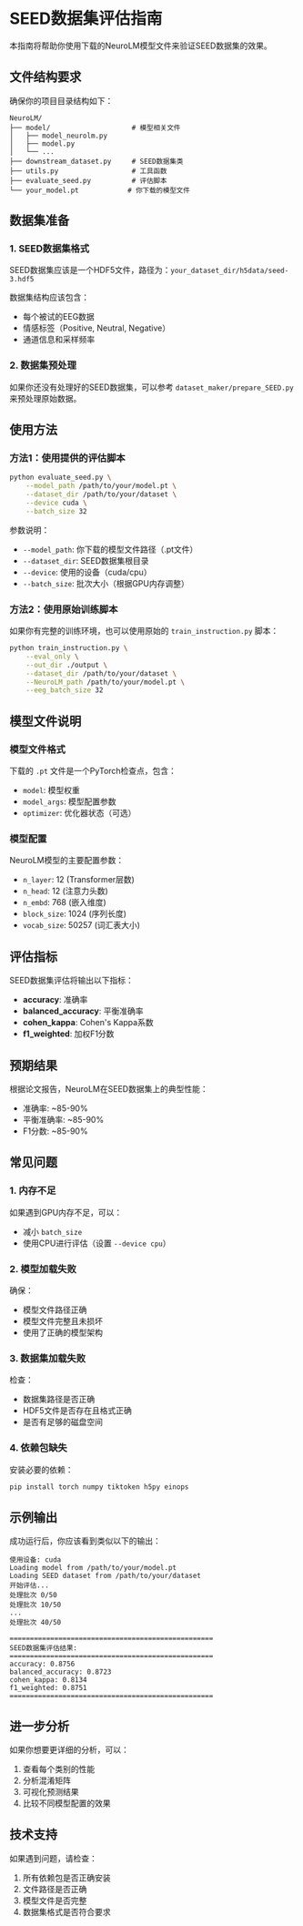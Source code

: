 # SEED数据集评估指南

本指南将帮助你使用下载的NeuroLM模型文件来验证SEED数据集的效果。

## 文件结构要求

确保你的项目目录结构如下：

```
NeuroLM/
├── model/                    # 模型相关文件
│   ├── model_neurolm.py
│   ├── model.py
│   └── ...
├── downstream_dataset.py     # SEED数据集类
├── utils.py                  # 工具函数
├── evaluate_seed.py          # 评估脚本
└── your_model.pt            # 你下载的模型文件
```

## 数据集准备

### 1. SEED数据集格式

SEED数据集应该是一个HDF5文件，路径为：`your_dataset_dir/h5data/seed-3.hdf5`

数据集结构应该包含：
- 每个被试的EEG数据
- 情感标签（Positive, Neutral, Negative）
- 通道信息和采样频率

### 2. 数据集预处理

如果你还没有处理好的SEED数据集，可以参考 `dataset_maker/prepare_SEED.py` 来预处理原始数据。

## 使用方法

### 方法1：使用提供的评估脚本

```bash
python evaluate_seed.py \
    --model_path /path/to/your/model.pt \
    --dataset_dir /path/to/your/dataset \
    --device cuda \
    --batch_size 32
```

参数说明：
- `--model_path`: 你下载的模型文件路径（.pt文件）
- `--dataset_dir`: SEED数据集根目录
- `--device`: 使用的设备（cuda/cpu）
- `--batch_size`: 批次大小（根据GPU内存调整）

### 方法2：使用原始训练脚本

如果你有完整的训练环境，也可以使用原始的 `train_instruction.py` 脚本：

```bash
python train_instruction.py \
    --eval_only \
    --out_dir ./output \
    --dataset_dir /path/to/your/dataset \
    --NeuroLM_path /path/to/your/model.pt \
    --eeg_batch_size 32
```

## 模型文件说明

### 模型文件格式

下载的 `.pt` 文件是一个PyTorch检查点，包含：
- `model`: 模型权重
- `model_args`: 模型配置参数
- `optimizer`: 优化器状态（可选）

### 模型配置

NeuroLM模型的主要配置参数：
- `n_layer`: 12 (Transformer层数)
- `n_head`: 12 (注意力头数)
- `n_embd`: 768 (嵌入维度)
- `block_size`: 1024 (序列长度)
- `vocab_size`: 50257 (词汇表大小)

## 评估指标

SEED数据集评估将输出以下指标：
- **accuracy**: 准确率
- **balanced_accuracy**: 平衡准确率
- **cohen_kappa**: Cohen's Kappa系数
- **f1_weighted**: 加权F1分数

## 预期结果

根据论文报告，NeuroLM在SEED数据集上的典型性能：
- 准确率: ~85-90%
- 平衡准确率: ~85-90%
- F1分数: ~85-90%

## 常见问题

### 1. 内存不足
如果遇到GPU内存不足，可以：
- 减小 `batch_size`
- 使用CPU进行评估（设置 `--device cpu`）

### 2. 模型加载失败
确保：
- 模型文件路径正确
- 模型文件完整且未损坏
- 使用了正确的模型架构

### 3. 数据集加载失败
检查：
- 数据集路径是否正确
- HDF5文件是否存在且格式正确
- 是否有足够的磁盘空间

### 4. 依赖包缺失
安装必要的依赖：
```bash
pip install torch numpy tiktoken h5py einops
```

## 示例输出

成功运行后，你应该看到类似以下的输出：

```
使用设备: cuda
Loading model from /path/to/your/model.pt
Loading SEED dataset from /path/to/your/dataset
开始评估...
处理批次 0/50
处理批次 10/50
...
处理批次 40/50

==================================================
SEED数据集评估结果:
==================================================
accuracy: 0.8756
balanced_accuracy: 0.8723
cohen_kappa: 0.8134
f1_weighted: 0.8751
==================================================
```

## 进一步分析

如果你想要更详细的分析，可以：
1. 查看每个类别的性能
2. 分析混淆矩阵
3. 可视化预测结果
4. 比较不同模型配置的效果

## 技术支持

如果遇到问题，请检查：
1. 所有依赖包是否正确安装
2. 文件路径是否正确
3. 模型文件是否完整
4. 数据集格式是否符合要求 